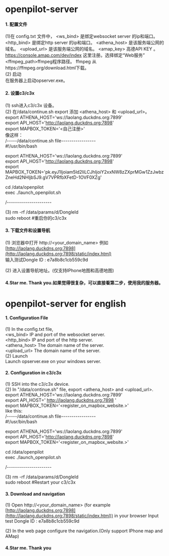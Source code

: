 # openpilot-server

#### 1. 配置文件
(1)在 config.txt 文件中，
  <ws_bind> 是绑定websocket server 的ip和端口。
  <http_bind> 是绑定http server 的ip和端口。
  <athena_host> 是该服务端公网的域名。
  <upload_url> 是该服务端公网的域名。
  <amap_key> 高德API KEY 。https://console.amap.com/dev/index 这里注册。选择绑定“Web服务”  
  <ffmpeg_path>ffmpeg程序路径。 ffmpeg 从https://ffmpeg.org/download.html下载。  
(2) 启动  
在服务器上启动opserver.exe。

#### 2. 设置c3/c3x
(1) ssh进入c3/c3x 设备。  
(2) 在/data/continue.sh export 添加 <athena_host> 和 <upload_url>。  
  export ATHENA_HOST='ws://laolang.duckdns.org:7899'  
  export API_HOST='http://laolang.duckdns.org:7898'  
  export MAPBOX_TOKEN='<自己注册>'  
  像这样：  
/-----/data/continue.sh file-----------------  
#!/usr/bin/bash  

export ATHENA_HOST='ws://laolang.duckdns.org:7899'  
export API_HOST='http://laolang.duckdns.org:7898'  
export MAPBOX_TOKEN='pk.eyJ1Ijoiam5ld2IiLCJhIjoiY2xxNW8zZXprMGw1ZzJwbzZneHd2NHljbSJ9.gV7VPRfbXFetD-1OVF0XZg'  

cd /data/openpilot  
exec ./launch_openpilot.sh  

/----------------------  

(3) rm -rf /data/params/d/DongleId  
  sudo reboot #重启你的c3/c3x  

#### 3. 下载文件和设置导航
(1) 浏览器中打开 http://<your_domain_name> 例如 [http://laolang.duckdns.org:7898](http://laolang.duckdns.org:7898/static/index.html)  
输入测试Dongle ID : e7a8b8c1cb559c9d  

(2) 进入设置导航地址。(仅支持IPhone地图和高德地图)  

#### 4.Star me. Thank you.如果觉得很复杂，可以直接看第二步，使用我的服务器。

# openpilot-server for english

#### 1. Configuration File
(1) In the config.txt file,  
<ws_bind> IP and port of the websocket server.  
<http_bind> IP and port of the http server.  
<athena_host> The domain name of the server.  
<upload_url> The domain name of the server.  
(2) Launch  
Launch opserver.exe on your windows server.  

#### 2. Configuration in c3/c3x
(1) SSH into the c3/c3x device.  
(2) In "/data/continue.sh" file, export <athena_host> and <upload_url>.  
export ATHENA_HOST='ws://laolang.duckdns.org:7899'  
export API_HOST=' http://laolang.duckdns.org:7898 '  
export MAPBOX_TOKEN='<register_on_mapbox_website.>'  
like this:  
/-----/data/continue.sh file-----------------  
#!/usr/bin/bash

export ATHENA_HOST='ws://laolang.duckdns.org:7899'  
export API_HOST='http://laolang.duckdns.org:7898'  
export MAPBOX_TOKEN='<register_on_mapbox_website.>'  

cd /data/openpilot  
exec ./launch_openpilot.sh  

/----------------------  

(3) rm -rf /data/params/d/DongleId  
sudo reboot #Restart your c3/c3x  

#### 3. Download and navigation
(1) Open http://<your_domain_name> (for example [http://laolang.duckdns.org:7898](http://laolang.duckdns.org:7898/static/index.html)) in your browser
  Input test Dongle ID : e7a8b8c1cb559c9d  

(2) In the web page configure the navigation.(Only support IPhone map and AMap)  

#### 4.Star me. Thank you
